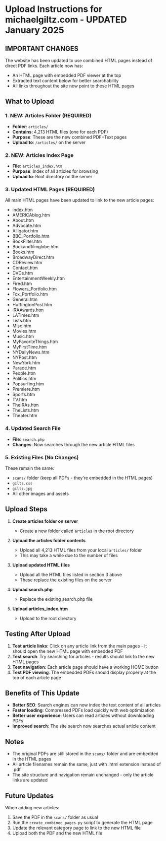 # Upload Instructions for michaelgiltz.com - UPDATED January 2025

## IMPORTANT CHANGES
The website has been updated to use combined HTML pages instead of direct PDF links. Each article now has:
- An HTML page with embedded PDF viewer at the top
- Extracted text content below for better searchability
- All links throughout the site now point to these HTML pages

## What to Upload

### 1. NEW: Articles Folder (REQUIRED)
- **Folder**: `articles/`
- **Contains**: 4,213 HTML files (one for each PDF)
- **Purpose**: These are the new combined PDF+Text pages
- **Upload to**: `/articles/` on the server

### 2. NEW: Articles Index Page
- **File**: `articles_index.htm`
- **Purpose**: Index of all articles for browsing
- **Upload to**: Root directory on the server

### 3. Updated HTML Pages (REQUIRED)
All main HTML pages have been updated to link to the new article pages:
- index.htm
- AMERICAblog.htm
- About.htm
- Advocate.htm
- Alligator.htm
- BBC_Portfolio.htm
- BookFilter.htm
- Bookandfilmglobe.htm
- Books.htm
- BroadwayDirect.htm
- CDReview.htm
- Contact.htm
- DVDs.htm
- EntertainmentWeekly.htm
- Fired.htm
- Flowers_Portfolio.htm
- Fox_Portfolio.htm
- General.htm
- HuffingtonPost.htm
- IRAAwards.htm
- LATimes.htm
- Lists.htm
- Misc.htm
- Movies.htm
- Music.htm
- MyFavoriteThings.htm
- MyFirstTime.htm
- NYDailyNews.htm
- NYPost.htm
- NewYork.htm
- Parade.htm
- People.htm
- Politics.htm
- Popsurfing.htm
- Premiere.htm
- Sports.htm
- TV.htm
- TheIRAs.htm
- TheLists.htm
- Theater.htm

### 4. Updated Search File
- **File**: `search.php`
- **Changes**: Now searches through the new article HTML files

### 5. Existing Files (No Changes)
These remain the same:
- `scans/` folder (keep all PDFs - they're embedded in the HTML pages)
- `giltz.css`
- `giltz.jpg`
- All other images and assets

## Upload Steps

1. **Create articles folder on server**
   - Create a new folder called `articles` in the root directory

2. **Upload the articles folder contents**
   - Upload all 4,213 HTML files from your local `articles/` folder
   - This may take a while due to the number of files

3. **Upload updated HTML files**
   - Upload all the HTML files listed in section 3 above
   - These replace the existing files on the server

4. **Upload search.php**
   - Replace the existing search.php file

5. **Upload articles_index.htm**
   - Upload to the root directory

## Testing After Upload

1. **Test article links**: Click on any article link from the main pages - it should open the new HTML page with embedded PDF
2. **Test search**: Try searching for articles - results should link to the new HTML pages
3. **Test navigation**: Each article page should have a working HOME button
4. **Test PDF viewing**: The embedded PDFs should display properly at the top of each article page

## Benefits of This Update
- **Better SEO**: Search engines can now index the text content of all articles
- **Faster loading**: Compressed PDFs load quickly with web optimization
- **Better user experience**: Users can read articles without downloading PDFs
- **Improved search**: The site search now searches actual article content

## Notes
- The original PDFs are still stored in the `scans/` folder and are embedded in the HTML pages
- All article filenames remain the same, just with .html extension instead of .pdf
- The site structure and navigation remain unchanged - only the article links are updated

## Future Updates
When adding new articles:
1. Save the PDF in the `scans/` folder as usual
2. Run the `create_combined_pages.py` script to generate the HTML page
3. Update the relevant category page to link to the new HTML file
4. Upload both the PDF and the new HTML file